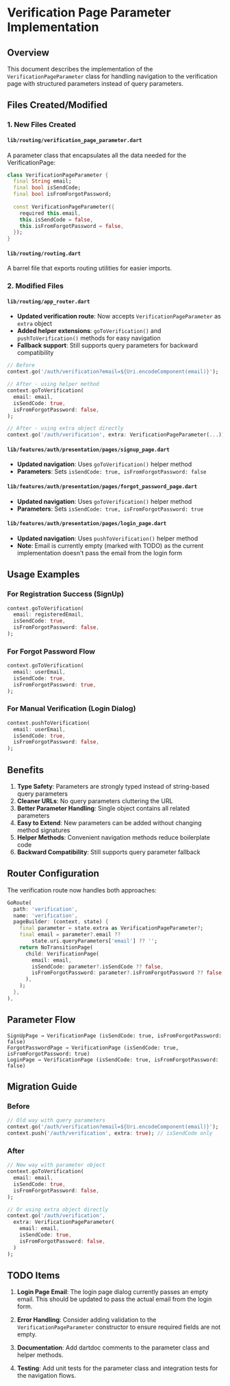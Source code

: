 # Verification Page Parameter Implementation

## Overview
This document describes the implementation of the `VerificationPageParameter` class for handling navigation to the verification page with structured parameters instead of query parameters.

## Files Created/Modified

### 1. New Files Created

#### `lib/routing/verification_page_parameter.dart`
A parameter class that encapsulates all the data needed for the VerificationPage:

```dart
class VerificationPageParameter {
  final String email;
  final bool isSendCode;
  final bool isFromForgotPassword;
  
  const VerificationPageParameter({
    required this.email,
    this.isSendCode = false,
    this.isFromForgotPassword = false,
  });
}
```

#### `lib/routing/routing.dart`
A barrel file that exports routing utilities for easier imports.

### 2. Modified Files

#### `lib/routing/app_router.dart`
- **Updated verification route**: Now accepts `VerificationPageParameter` as `extra` object
- **Added helper extensions**: `goToVerification()` and `pushToVerification()` methods for easy navigation
- **Fallback support**: Still supports query parameters for backward compatibility

```dart
// Before
context.go('/auth/verification?email=${Uri.encodeComponent(email)}');

// After - using helper method
context.goToVerification(
  email: email,
  isSendCode: true,
  isFromForgotPassword: false,
);

// After - using extra object directly
context.go('/auth/verification', extra: VerificationPageParameter(...));
```

#### `lib/features/auth/presentation/pages/signup_page.dart`
- **Updated navigation**: Uses `goToVerification()` helper method
- **Parameters**: Sets `isSendCode: true, isFromForgotPassword: false`

#### `lib/features/auth/presentation/pages/forgot_password_page.dart`
- **Updated navigation**: Uses `goToVerification()` helper method  
- **Parameters**: Sets `isSendCode: true, isFromForgotPassword: true`

#### `lib/features/auth/presentation/pages/login_page.dart`
- **Updated navigation**: Uses `pushToVerification()` helper method
- **Note**: Email is currently empty (marked with TODO) as the current implementation doesn't pass the email from the login form

## Usage Examples

### For Registration Success (SignUp)
```dart
context.goToVerification(
  email: registeredEmail,
  isSendCode: true,
  isFromForgotPassword: false,
);
```

### For Forgot Password Flow
```dart
context.goToVerification(
  email: userEmail,
  isSendCode: true,
  isFromForgotPassword: true,
);
```

### For Manual Verification (Login Dialog)
```dart
context.pushToVerification(
  email: userEmail,
  isSendCode: true,
  isFromForgotPassword: false,
);
```

## Benefits

1. **Type Safety**: Parameters are strongly typed instead of string-based query parameters
2. **Cleaner URLs**: No query parameters cluttering the URL
3. **Better Parameter Handling**: Single object contains all related parameters
4. **Easy to Extend**: New parameters can be added without changing method signatures
5. **Helper Methods**: Convenient navigation methods reduce boilerplate code
6. **Backward Compatibility**: Still supports query parameter fallback

## Router Configuration

The verification route now handles both approaches:

```dart
GoRoute(
  path: 'verification',
  name: 'verification',
  pageBuilder: (context, state) {
    final parameter = state.extra as VerificationPageParameter?;
    final email = parameter?.email ?? 
        state.uri.queryParameters['email'] ?? '';
    return NoTransitionPage(
      child: VerificationPage(
        email: email,
        isSendCode: parameter?.isSendCode ?? false,
        isFromForgotPassword: parameter?.isFromForgotPassword ?? false,
      ),
    );
  },
),
```

## Parameter Flow

```
SignUpPage → VerificationPage (isSendCode: true, isFromForgotPassword: false)
ForgotPasswordPage → VerificationPage (isSendCode: true, isFromForgotPassword: true)  
LoginPage → VerificationPage (isSendCode: true, isFromForgotPassword: false)
```

## Migration Guide

### Before
```dart
// Old way with query parameters
context.go('/auth/verification?email=${Uri.encodeComponent(email)}');
context.push('/auth/verification', extra: true); // isSendCode only
```

### After
```dart
// New way with parameter object
context.goToVerification(
  email: email,
  isSendCode: true,
  isFromForgotPassword: false,
);

// Or using extra object directly
context.go('/auth/verification', 
  extra: VerificationPageParameter(
    email: email,
    isSendCode: true,
    isFromForgotPassword: false,
  )
);
```

## TODO Items

1. **Login Page Email**: The login page dialog currently passes an empty email. This should be updated to pass the actual email from the login form.

2. **Error Handling**: Consider adding validation to the `VerificationPageParameter` constructor to ensure required fields are not empty.

3. **Documentation**: Add dartdoc comments to the parameter class and helper methods.

4. **Testing**: Add unit tests for the parameter class and integration tests for the navigation flows.